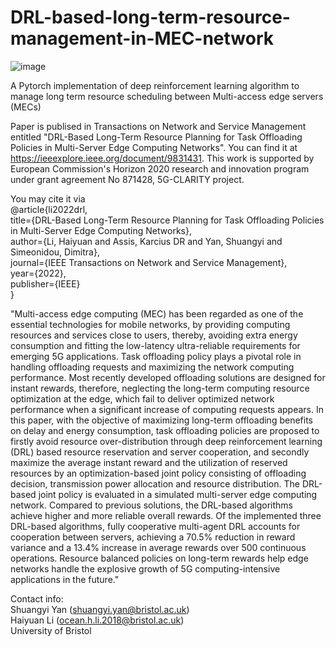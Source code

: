 # DRL-based-long-term-resource-management-in-MEC-network

![image](https://user-images.githubusercontent.com/82140899/202213539-acadf116-4cfd-422b-99df-1ea56b622a94.png)

A Pytorch implementation of deep reinforcement learning algorithm to manage long term resource scheduling between Multi-access edge servers (MECs)

Paper is publised in Transactions on Network and Service Management entitled "DRL-Based Long-Term Resource Planning for Task Offloading Policies in Multi-Server Edge Computing Networks". You can find it at https://ieeexplore.ieee.org/document/9831431. This work is supported by European Commission's Horizon 2020 research and innovation program under grant agreement No 871428, 5G-CLARITY project.

You may cite it via \
@article{li2022drl,\
  title={DRL-Based Long-Term Resource Planning for Task Offloading Policies in Multi-Server Edge Computing Networks},\
  author={Li, Haiyuan and Assis, Karcius DR and Yan, Shuangyi and Simeonidou, Dimitra},\
  journal={IEEE Transactions on Network and Service Management},\
  year={2022},\
  publisher={IEEE}\
}

"Multi-access edge computing (MEC) has been regarded as one of the essential technologies for mobile networks, by providing computing resources and services close to users, thereby, avoiding extra energy consumption and fitting the low-latency ultra-reliable requirements for emerging 5G applications. Task offloading policy plays a pivotal role in handling offloading requests and maximizing the network computing performance. Most recently developed offloading solutions are designed for instant rewards, therefore, neglecting the long-term computing resource optimization at the edge, which fail to deliver optimized network performance when a significant increase of computing requests appears. In this paper, with the objective of maximizing long-term offloading benefits on delay and energy consumption, task offloading policies are proposed to firstly avoid resource over-distribution through deep reinforcement learning (DRL) based resource reservation and server cooperation, and secondly maximize the average instant reward and the utilization of reserved resources by an optimization-based joint policy consisting of offloading decision, transmission power allocation and resource distribution. The DRL-based joint policy is evaluated in a simulated multi-server edge computing network. Compared to previous solutions, the DRL-based algorithms achieve higher and more reliable overall rewards. Of the implemented three DRL-based algorithms, fully cooperative multi-agent DRL accounts for cooperation between servers, achieving a 70.5\% reduction in reward variance and a 13.4\% increase in average rewards over 500 continuous operations. Resource balanced policies on long-term rewards help edge networks handle the explosive growth of 5G computing-intensive applications in the future."

Contact info: \
Shuangyi Yan (shuangyi.yan@bristol.ac.uk)\
Haiyuan Li (ocean.h.li.2018@bristol.ac.uk)\
University of Bristol

